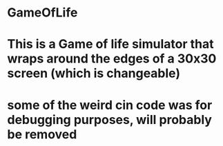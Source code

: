 # GameOfLife
# This is a Game of life simulator that wraps around the edges of a 30x30 screen (which is changeable)
# some of the weird cin code was for debugging purposes, will probably be removed
